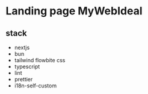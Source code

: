 # Landing page MyWebIdeal

## stack

- nextjs
- bun
- tailwind flowbite css
- typescript
- lint
- prettier
- i18n-self-custom
